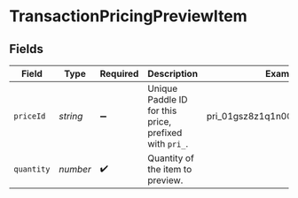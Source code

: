 # TransactionPricingPreviewItem


## Fields

| Field                                                  | Type                                                   | Required                                               | Description                                            | Example                                                |
| ------------------------------------------------------ | ------------------------------------------------------ | ------------------------------------------------------ | ------------------------------------------------------ | ------------------------------------------------------ |
| `priceId`                                              | *string*                                               | :heavy_minus_sign:                                     | Unique Paddle ID for this price, prefixed with `pri_`. | pri_01gsz8z1q1n00f12qt82y31smh                         |
| `quantity`                                             | *number*                                               | :heavy_check_mark:                                     | Quantity of the item to preview.                       |                                                        |